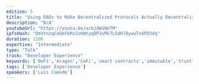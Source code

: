 ```yaml
---
edition: 5
title: "Using DAOs to Make Decentralized Protocols Actually Decentralized"
description: "N/A"
youtubeUrl: "https://youtu.be/arbJXW1NeTM"
ipfsHash: "QmVtnzqCaGmfkMxSzKWtyqDPJvMk7L5dH78ywuTs6PD3dq"
duration: 1196
expertise: "Intermediate"
type: "Talk"
track: "Developer Experience"
keywords: ['DeFi','Aragon','CeFi','smart contracts','immutable','trustless','transparency','technical']
tags: ['Developer Experience']
speakers: ['Luis Cuende']
---
```

